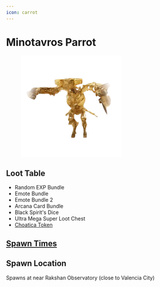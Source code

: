 ```yaml
---
icon: carrot
---
```


# Minotavros Parrot

<figure><img src="../../.gitbook/assets/puturum-removebg-preview.png" alt=""><figcaption></figcaption></figure>

## Loot Table

* Random EXP Bundle
* Emote Bundle
* Emote Bundle 2
* Arcana Card Bundle
* Black Spirit's Dice
* Ultra Mega Super Loot Chest
* [Choatica Token](../chaotica-token.md)

## [Spawn Times](broken-reference)

## Spawn Location

Spawns at near Rakshan Observatory (close to Valencia City)

<div data-full-width="true"><figure><img src="https://i.imgur.com/IofuW6a.jpeg" alt=""><figcaption></figcaption></figure></div>

